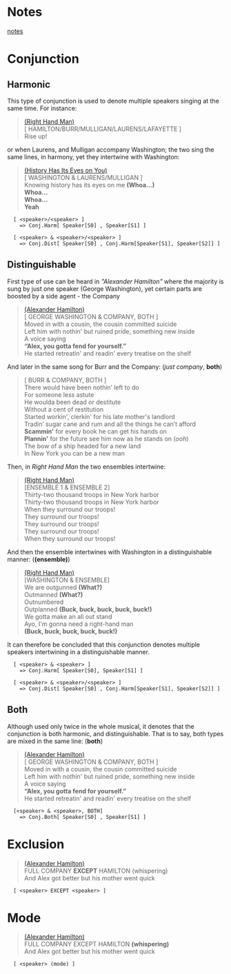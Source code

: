 # Notes
[notes](./notes.md)
# Conjunction
## Harmonic
This type of conjunction is used to denote multiple speakers singing at the same time. For instance:  

> [(Right Hand Man)](https://youtu.be/0JR0ApUALOQ?t=41)  
> [ HAMILTON/BURR/MULLIGAN/LAURENS/LAFAYETTE ]  
> Rise up!

or when Laurens, and Mulligan accompany Washington; the two sing the same lines, in harmony, yet they intertwine with Washington:  

> [(History Has Its Eyes on You)](https://youtu.be/-nmqQlW-sMo?t=24)  
> [ WASHINGTON & LAURENS/MULLIGAN ]  
> Knowing history has its eyes on me **(Whoa…)**  
> **Whoa…**  
> **Whoa…**  
> **Yeah**  
  
```
  [ <speaker>/<speaker> ] 
    => Conj.Harm[ Speaker[S0] , Speaker[S1] ]

  [ <speaker> & <speaker>/<speaker> ]
    => Conj.Dist[ Speaker[S0] , Conj.Harm[Speaker[S1], Speaker[S2]] ]
```


## Distinguishable
First type of use can be heard in *"Alexander Hamilton"* where the majority is sung by just one speaker (George Washington), yet certain parts are boosted by a side agent - the Company  

> [(Alexander Hamilton)](https://youtu.be/VhinPd5RRJw?t=108)   
> [ GEORGE WASHINGTON & COMPANY, BOTH ]   
> Moved in with a cousin, the cousin committed suicide   
> Left him with nothin' but ruined pride, something new inside   
> A voice saying   
> **“Alex, you gotta fend for yourself.”**   
> He started retreatin' and readin' every treatise on the shelf   

And later in the same song for Burr and the Company: (*just company*, **both**)

> [ BURR & COMPANY, BOTH ]   
> There would have been nothin’ left to do   
> For someone less astute   
> He woulda been dead or destitute   
> Without a cent of restitution   
> Started workin', clerkin' for his late mother's landlord   
> Tradin’ sugar cane and rum and all the things he can’t afford   
> **Scammin'** for every book he can get his hands on   
> **Plannin'** for the future see him now as he stands on (*ooh*)   
> The bow of a ship headed for a new land   
> In New York you can be a new man   

Then, in *Right Hand Man* the two ensembles intertwine:

> [(Right Hand Man)](https://youtu.be/GTGz0--02C4?t=15)   
> [ENSEMBLE 1 & ENSEMBLE 2]   
> Thirty-two thousand troops in New York harbor   
> Thirty-two thousand troops in New York harbor   
> When they surround our troops!   
> They surround our troops!   
> They surround our troops!   
> They surround our troops!   
> When they surround our troops!   

And then the ensemble intertwines with Washington in a distinguishable manner: (**(ensemble)**)
> [(Right Hand Man)](https://youtu.be/0JR0ApUALOQ?t=65)  
> [WASHINGTON & ENSEMBLE]   
> We are outgunned **(What?)**   
> Outmanned **(What?)**   
> Outnumbered  
> Outplanned **(Buck, buck, buck, buck, buck!)**  
> We gotta make an all out stand  
> Ayo, I'm gonna need a right-hand man  
> **(Buck, buck, buck, buck, buck!)**  

It can therefore be concluded that this conjunction denotes multiple speakers intertwining in a distinguishable manner.

```
  [ <speaker> & <speaker> ]
    => Conj.Harm[ Speaker[S0], Speaker[S1] ]

  [ <speaker> & <speaker>/<speaker> ]
    => Conj.Dist[ Speaker[S0] , Conj.Harm[Speaker[S1], Speaker[S2]] ]
```

## Both
Although used only twice in the whole musical, it denotes that the conjunction is both harmonic, and distinguishable. That is to say, both types are mixed in the same line: (**both**)

> [(Alexander Hamilton)](https://youtu.be/VhinPd5RRJw?t=108)  
> [ GEORGE WASHINGTON & COMPANY, BOTH ]  
> Moved in with a cousin, the cousin committed suicide  
> Left him with nothin' but ruined pride, something new inside  
> A voice saying  
> **“Alex, you gotta fend for yourself.”**  
> He started retreatin' and readin' every treatise on the shelf  

```
  [<speaker> & <speaker>, BOTH]
    => Conj.Both[ Speaker[S0] , Speaker[S1] ]
```

# Exclusion
> [(Alexander Hamilton)](https://youtu.be/VhinPd5RRJw?t=105)   
> FULL COMPANY **EXCEPT** HAMILTON (whispering)   
> And Alex got better but his mother went quick

```
  [ <speaker> EXCEPT <speaker> ]
```

# Mode
> [(Alexander Hamilton)](https://youtu.be/VhinPd5RRJw?t=105)   
> FULL COMPANY EXCEPT HAMILTON **(whispering)**   
> And Alex got better but his mother went quick
```
  [ <speaker> (mode) ]
```